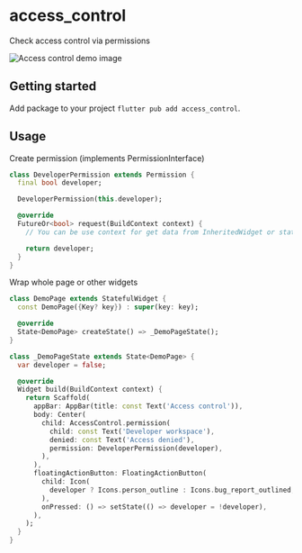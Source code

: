 # access_control

Check access control via permissions

![Access control demo image](https://github.com/karbunkul/flutter_access_control/blob/main/resources/demo.gif?raw=true "Access control")

## Getting started

Add package to your project ```flutter pub add access_control```.

## Usage

Create permission (implements PermissionInterface)

```dart
class DeveloperPermission extends Permission {
  final bool developer;

  DeveloperPermission(this.developer);

  @override
  FutureOr<bool> request(BuildContext context) {
    // You can be use context for get data from InheritedWidget or state

    return developer;
  }
}
```

Wrap whole page or other widgets

```dart
class DemoPage extends StatefulWidget {
  const DemoPage({Key? key}) : super(key: key);

  @override
  State<DemoPage> createState() => _DemoPageState();
}

class _DemoPageState extends State<DemoPage> {
  var developer = false;

  @override
  Widget build(BuildContext context) {
    return Scaffold(
      appBar: AppBar(title: const Text('Access control')),
      body: Center(
        child: AccessControl.permission(
          child: const Text('Developer workspace'),
          denied: const Text('Access denied'),
          permission: DeveloperPermission(developer),
        ),
      ),
      floatingActionButton: FloatingActionButton(
        child: Icon(
          developer ? Icons.person_outline : Icons.bug_report_outlined,
        ),
        onPressed: () => setState(() => developer = !developer),
      ),
    );
  }
}
```
